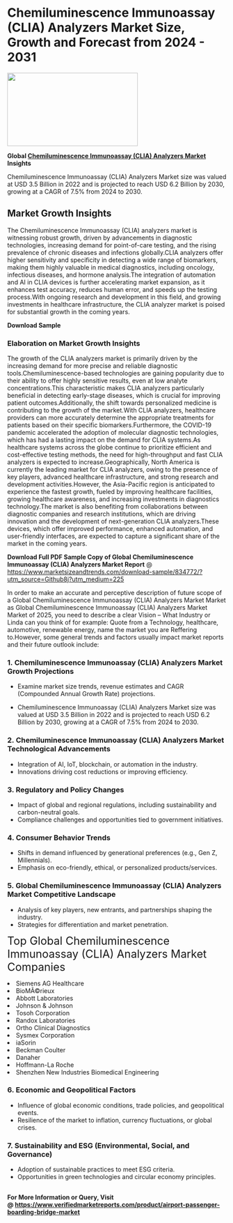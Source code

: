 <H1>Chemiluminescence Immunoassay (CLIA) Analyzers Market Size, Growth and Forecast from 2024 - 2031</H1><img class="aligncenter size-medium wp-image-584254" src="https://thirdeyenews.in/wp-content/uploads/2024/09/Global-Market-Research-300x168.jpeg" alt="" width="300" height="168" /><p><strong>Global&nbsp;<a href="https://www.marketsizeandtrends.com/download-sample/834772/?utm_source=Github8j?utm_medium=225">Chemiluminescence Immunoassay (CLIA) Analyzers Market</a> Insights</strong></p><p>Chemiluminescence Immunoassay (CLIA) Analyzers Market size was valued at USD 3.5 Billion in 2022 and is projected to reach USD 6.2 Billion by 2030, growing at a CAGR of 7.5% from 2024 to 2030.</p><p><h2>Market Growth Insights</h2> The Chemiluminescence Immunoassay (CLIA) analyzers market is witnessing robust growth, driven by advancements in diagnostic technologies, increasing demand for point-of-care testing, and the rising prevalence of chronic diseases and infections globally.CLIA analyzers offer higher sensitivity and specificity in detecting a wide range of biomarkers, making them highly valuable in medical diagnostics, including oncology, infectious diseases, and hormone analysis.The integration of automation and AI in CLIA devices is further accelerating market expansion, as it enhances test accuracy, reduces human error, and speeds up the testing process.With ongoing research and development in this field, and growing investments in healthcare infrastructure, the CLIA analyzer market is poised for substantial growth in the coming years.<p><strong>Download Sample</strong></p> <h3>Elaboration on Market Growth Insights</h3> The growth of the CLIA analyzers market is primarily driven by the increasing demand for more precise and reliable diagnostic tools.Chemiluminescence-based technologies are gaining popularity due to their ability to offer highly sensitive results, even at low analyte concentrations.This characteristic makes CLIA analyzers particularly beneficial in detecting early-stage diseases, which is crucial for improving patient outcomes.Additionally, the shift towards personalized medicine is contributing to the growth of the market.With CLIA analyzers, healthcare providers can more accurately determine the appropriate treatments for patients based on their specific biomarkers.Furthermore, the COVID-19 pandemic accelerated the adoption of molecular diagnostic technologies, which has had a lasting impact on the demand for CLIA systems.As healthcare systems across the globe continue to prioritize efficient and cost-effective testing methods, the need for high-throughput and fast CLIA analyzers is expected to increase.Geographically, North America is currently the leading market for CLIA analyzers, owing to the presence of key players, advanced healthcare infrastructure, and strong research and development activities.However, the Asia-Pacific region is anticipated to experience the fastest growth, fueled by improving healthcare facilities, growing healthcare awareness, and increasing investments in diagnostics technology.The market is also benefiting from collaborations between diagnostic companies and research institutions, which are driving innovation and the development of next-generation CLIA analyzers.These devices, which offer improved performance, enhanced automation, and user-friendly interfaces, are expected to capture a significant share of the market in the coming years.<p><span class=""><strong>Download Full PDF Sample Copy of Global Chemiluminescence Immunoassay (CLIA) Analyzers Market Report</strong> @ <a href="https://www.marketsizeandtrends.com/download-sample/834772/?utm_source=Github8j?utm_medium=225" target="_blank">https://www.marketsizeandtrends.com/download-sample/834772/?utm_source=Github8j?utm_medium=225</a></span></p><p>In order to make an accurate and perceptive description of future scope of a Global&nbsp;Chemiluminescence Immunoassay (CLIA) Analyzers Market Market as Global&nbsp;Chemiluminescence Immunoassay (CLIA) Analyzers Market Market of 2025, you need to describe a clear Vision &ndash; What Industry or Linda can you think of for example: Quote from a Technology, healthcare, automotive, renewable energy, name the market you are Reffering to.However, some general trends and factors usually impact market reports and their future outlook include:</p><h3>1.&nbsp;<strong>Chemiluminescence Immunoassay (CLIA) Analyzers Market Growth Projections</strong></h3><ul><li>Examine market size trends, revenue estimates and CAGR (Compounded Annual Growth Rate) projections.</li><li><p>Chemiluminescence Immunoassay (CLIA) Analyzers Market size was valued at USD 3.5 Billion in 2022 and is projected to reach USD 6.2 Billion by 2030, growing at a CAGR of 7.5% from 2024 to 2030.</p></li></ul><h3>2.&nbsp;<strong>Chemiluminescence Immunoassay (CLIA) Analyzers Market Technological Advancements</strong></h3><ul><li>Integration of AI, IoT, blockchain, or automation in the industry.</li><li>Innovations driving cost reductions or improving efficiency.</li></ul><h3>3.&nbsp;<strong>Regulatory and Policy Changes</strong></h3><ul><li>Impact of global and regional regulations, including sustainability and carbon-neutral goals.</li><li>Compliance challenges and opportunities tied to government initiatives.</li></ul><h3>4.&nbsp;<strong>Consumer Behavior Trends</strong></h3><ul><li>Shifts in demand influenced by generational preferences (e.g., Gen Z, Millennials).</li><li>Emphasis on eco-friendly, ethical, or personalized products/services.</li></ul><h3>5.&nbsp;<strong>Global Chemiluminescence Immunoassay (CLIA) Analyzers Market Competitive Landscape</strong></h3><ul><li>Analysis of key players, new entrants, and partnerships shaping the industry.</li><li>Strategies for differentiation and market penetration.</li></ul><p data-pm-slice="1 1 []"><span style="color: inherit; font-family: inherit; font-size: 25px;">Top Global Chemiluminescence Immunoassay (CLIA) Analyzers Market Companies</span></p><div class="" data-test-id=""><p><li>Siemens AG Healthcare</li><li> BioMÃ©rieux</li><li> Abbott Laboratories</li><li> Johnson & Johnson</li><li> Tosoh Corporation</li><li> Randox Laboratories</li><li> Ortho Clinical Diagnostics</li><li> Sysmex Corporation</li><li> iaSorin</li><li> Beckman Coulter</li><li> Danaher</li><li> Hoffmann-La Roche</li><li> Shenzhen New Industries Biomedical Engineering</li></p></div><h3>6.&nbsp;<strong>Economic and Geopolitical Factors</strong></h3><ul><li>Influence of global economic conditions, trade policies, and geopolitical events.</li><li>Resilience of the market to inflation, currency fluctuations, or global crises.</li></ul><h3>7.&nbsp;<strong>Sustainability and ESG (Environmental, Social, and Governance)</strong></h3><ul><li>Adoption of sustainable practices to meet ESG criteria.</li><li>Opportunities in green technologies and circular economy principles.</li></ul><h2><strong style="font-size: 14px;">For More Information or Query, Visit @&nbsp;</strong><a style="background-color: #ffffff; font-size: 14px;" href="https://www.marketsizeandtrends.com/report/chemiluminescence-immunoassay-clia-analyzers-market/" target="_blank">https://www.verifiedmarketreports.com/product/airport-passenger-boarding-bridge-market</a></h2>